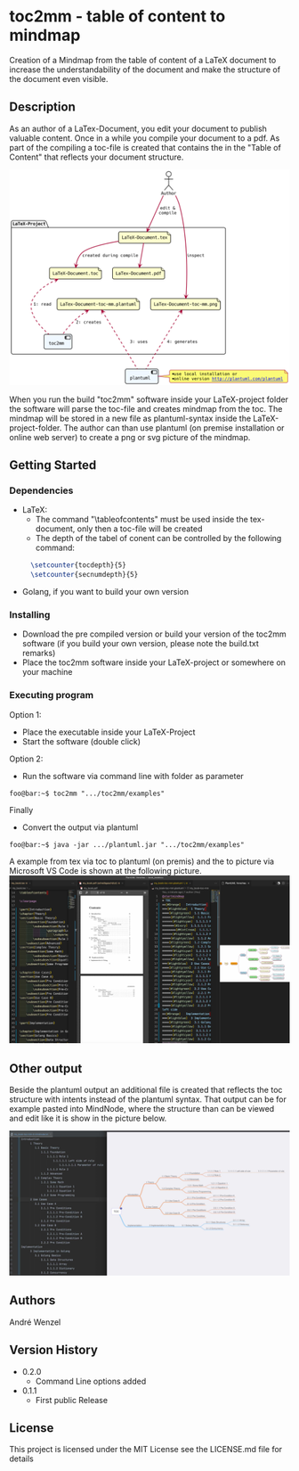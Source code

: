 # toc2mm - table of content to mindmap

Creation of a Mindmap from the table of content of a LaTeX document to increase the understandability of the document and make the structure of the document even visible.

## Description

As an author of a LaTex-Document, you edit your document to publish valuable content. Once in a while you compile your document to a pdf. As part of the compiling a toc-file is created that contains the in the "Table of Content" that reflects your document structure. 

![workflow](pic/workflow.png)

When you run the build "toc2mm" software inside your LaTeX-project folder the software will parse the toc-file and creates mindmap from the toc. The mindmap will be stored in a new file as plantuml-syntax inside the LaTeX-project-folder. The author can than use plantuml (on premise installation or online web server) to create a png or svg picture of the mindmap. 

## Getting Started

### Dependencies

* LaTeX:
  * The command "\tableofcontents" must be used inside the tex-document, only then a toc-file will be created
  * The depth of the tabel of conent can be controlled by the following command:
  ```latex
    \setcounter{tocdepth}{5} 
    \setcounter{secnumdepth}{5}
  ```
* Golang, if you want to build your own version

### Installing

* Download the pre compiled version or build your version of the toc2mm software (if you build your own version, please note the build.txt remarks)
* Place the toc2mm software inside your LaTeX-project or somewhere on your machine

### Executing program

Option 1: 
* Place the executable inside your LaTeX-Project
* Start the software (double click)

Option 2:
* Run the software via command line with folder as parameter
```console
foo@bar:~$ toc2mm ".../toc2mm/examples"
```

Finally
* Convert the output via plantuml
```console
foo@bar:~$ java -jar .../plantuml.jar ".../toc2mm/examples"
```

A example from tex via toc to plantuml (on premis) and the to picture via Microsoft VS Code is shown at the following picture. 
![workflow concept](pic/toc2mm_concept.jpg)

## Other output
Beside the plantuml output an additional file is created that reflects the toc structure with intents instead of the plantuml syntax. That output can be for example pasted into MindNode, where the structure than can be viewed and edit like it is show in the picture below.

![mindnodeexpport](pic/mindnodeexport.jpg)


## Authors

André Wenzel

## Version History

* 0.2.0
  * Command Line options added
* 0.1.1
    * First public Release

## License

This project is licensed under the  MIT License see the LICENSE.md file for details
